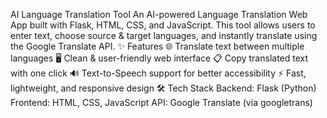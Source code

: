 AI Language Translation Tool
An AI-powered Language Translation Web App built with Flask, HTML, CSS, and JavaScript.
This tool allows users to enter text, choose source & target languages, and instantly translate using the Google Translate API.
✨ Features
🌐 Translate text between multiple languages
🖥️ Clean & user-friendly web interface
📋 Copy translated text with one click
🔊 Text-to-Speech support for better accessibility
⚡ Fast, lightweight, and responsive design
🛠 Tech Stack
Backend: Flask (Python)
Frontend: HTML, CSS, JavaScript
API: Google Translate (via googletrans)
